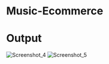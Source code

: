 # Music-Ecommerce

# Output
![Screenshot_4](https://user-images.githubusercontent.com/116673740/201705842-1b318b54-2411-4147-8378-736dd6094acb.png)
![Screenshot_5](https://user-images.githubusercontent.com/116673740/201705878-4aef4281-f6ff-462f-b87c-783cddb69f5c.png)
